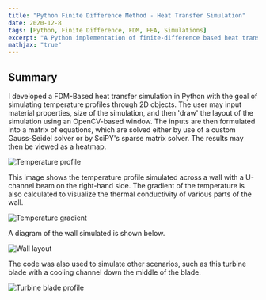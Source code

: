 ```yaml
---
title: "Python Finite Difference Method - Heat Transfer Simulation"
date: 2020-12-8
tags: [Python, Finite Difference, FDM, FEA, Simulations]
excerpt: "A Python implementation of finite-difference based heat transfer simulation"
mathjax: "true"
---
```


## Summary

I developed a FDM-Based heat transfer simulation in Python with the goal of simulating temperature profiles through 2D objects. The user may input material properties, size of the simulation, and then 'draw' the layout of the simulation using an OpenCV-based window. The inputs are then formulated into a matrix of equations, which are solved either by use of a custom Gauss-Seidel solver or by SciPY's sparse matrix solver. The results may then be viewed as a heatmap. 

<img src="{{ site.url }}{{ site.baseurl }}/images/ThermalFDM/Img1.png" alt="Temperature profile">

This image shows the temperature profile simulated across a wall with a U-channel beam on the right-hand side. The gradient of the temperature is also calculated to visualize the thermal conductivity of various parts of the wall. 

<img src="{{ site.url }}{{ site.baseurl }}/images/ThermalFDM/Img3.png" alt="Temperature gradient">

A diagram of the wall simulated is shown below. 

<img src="{{ site.url }}{{ site.baseurl }}/images/ThermalFDM/Img4.png" alt="Wall layout">

The code was also used to simulate other scenarios, such as this turbine blade with a cooling channel down the middle of the blade. 

<img src="{{ site.url }}{{ site.baseurl }}/images/ThermalFDM/Img1.png" alt="Turbine blade profile">

